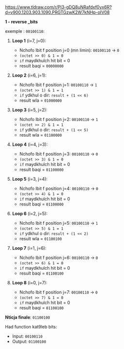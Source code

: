 https://www.tldraw.com/r/Pl3-gDQ8uNRafdxf0yx6R?d=v900.1203.903.1090.PRGTGzwK2W7kNHp-oIV08

**1 - reverse _bits**

exemple : `00100110`:

1. **Loop 1** (i=7, j=0):
   - Nchofo lbit f position j=0 (mn limin): `00100110` -> `0`
   - `(octet >> 0) & 1 = 0`
   - `if` maydkhulch hit bit = 0
   - result baqi = `00000000`

2. **Loop 2** (i=6, j=1):
   - Nchofo lbit f position j=1: `00100110` -> `1`
   - `(octet >> 1) & 1 = 1`
   - `if` ydkhul o dir: `result + (1 << 6)`
   - result wla = `01000000`

3. **Loop 3** (i=5, j=2):
   - Nchofo lbit f position j=2: `00100110` -> `1`
   - `(octet >> 2) & 1 = 1`
   - `if` ydkhul o dir: `result + (1 << 5)`
   - result wla = `01100000`

4. **Loop 4** (i=4, j=3):
   - Nchofo lbit f position j=3: `00100110` -> `0`
   - `(octet >> 3) & 1 = 0`
   - `if` maydkhulch hit bit = 0
   - result baqi = `01100000`

5. **Loop 5** (i=3, j=4):
   - Nchofo lbit f position j=4: `00100110` -> `0`
   - `(octet >> 4) & 1 = 0`
   - `if` maydkhulch hit bit = 0
   - result baqi = `01100000`

6. **Loop 6** (i=2, j=5):
   - Nchofo lbit f position j=5: `00100110` -> `1`
   - `(octet >> 5) & 1 = 1`
   - `if` ydkhul o dir: `result + (1 << 2)`
   - result wla = `01100100`

7. **Loop 7** (i=1, j=6):
   - Nchofo lbit f position j=6: `00100110` -> `0`
   - `(octet >> 6) & 1 = 0`
   - `if` maydkhulch hit bit = 0
   - result baqi = `01100100`

8. **Loop 8** (i=0, j=7):
   - Nchofo lbit f position j=7: `00100110` -> `0`
   - `(octet >> 7) & 1 = 0`
   - `if` maydkhulch hit bit = 0
   - result baqi = `01100100`

**Nticja finale**: `01100100`

Had function kat9leb bits:
- Input: `00100110`
- Output: `01100100`
